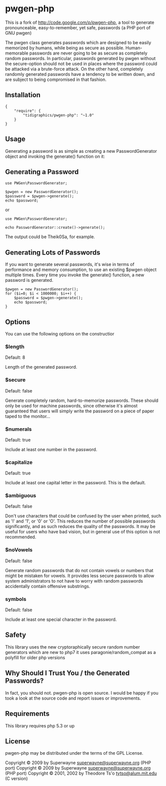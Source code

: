 # pwgen-php

This is a fork of http://code.google.com/p/pwgen-php, a tool to generate pronounceable, easy-to-remember, yet safe, passwords (a PHP port of GNU pwgen)

The pwgen class generates passwords which are designed to be easily memorized by humans, while being as secure as possible. Human-memorable passwords are never going to be as secure as completely random passwords. In particular, passwords generated by pwgen without the secure-option should not be used in places where the password could be attacked via a brute-force attack. On the other hand, completely randomly generated passwords have a tendency to be written down, and are subject to being compromised in that fashion.

## Installation

```
{
    "require": {
        "tidigraphics/pwgen-php": "~1.0"
    }
}
```

## Usage
Generating a password is as simple as creating a new PasswordGenerator object and invoking the generate() function on it:

## Generating a Password
```
use PWGen\PasswordGenerator;

$pwgen = new PasswordGenerator();
$password = $pwgen->generate();
echo $password;

```

or

```
use PWGen\PasswordGenerator;

echo PasswordGenerator::create()->generate();

```
The output could be Theik0Sa, for example.

## Generating Lots of Passwords
If you want to generate several passwords, it's wise in terms of performance and memory consumption, to use an existing $pwgen object multiple times. Every time you invoke the generate() function, a new password is generated.

```
$pwgen = new PasswordGenerator();
for ($i=0; $i < 1000000; $i++) {
    $password = $pwgen->generate();
    echo $password;
}
```

## Options
You can use the following options on the constructior

### $length
Default: 8

Length of the generated password.

### $secure
Default: false

Generate completely random, hard-to-memorize passwords. These should only be used for machine passwords, since otherwise it's almost guaranteed that users will simply write the password on a piece of paper taped to the monitor...

### $numerals
Default: true

Include at least one number in the password.

### $capitalize
Default: true

Include at least one capital letter in the password. This is the default.

### $ambiguous
Default: false

Don't use characters that could be confused by the user when printed,
such as 'l' and '1', or '0' or 'O'. This reduces the number of possible
passwords significantly, and as such reduces the quality of the passwords.
It may be useful for users who have bad vision, but in general use of this
option is not recommended.

### $noVowels
Default: false

Generate random passwords that do not contain vowels or numbers that might be
mistaken for vowels. It provides less secure passwords to allow system
administrators to not have to worry with random passwords accidentally contain
offensive substrings.

### symbols
Default: false

Include at least one special character in the password.
    
## Safety
This library uses the new cryptoraphically secure random number generators which are new to php7
it uses paragonie/random_compat as a polyfill for older php versions

## Why Should I Trust You / the Generated Passwords?
In fact, you should not. pwgen-php is open source. I would be happy if you took a look at the source code and report issues or improvements.

## Requirements
This library requires php 5.3 or up

## License
pwgen-php may be distributed under the terms of the GPL License.

Copyright © 2009 by Superwayne <superwayne@superwayne.org> (PHP port)
Copyright © 2009 by Superwayne <superwayne@superwayne.org> (PHP port)
Copyright © 2001, 2002 by Theodore Ts'o <tytso@alum.mit.edu> (C version)

